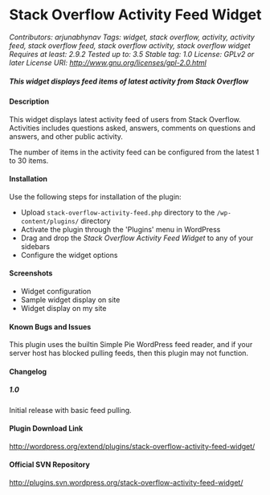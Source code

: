 Stack Overflow Activity Feed Widget
===================================

*Contributors: arjunabhynav*
*Tags: widget, stack overflow, activity, activity feed, stack overflow feed, stack overflow activity, stack overflow widget*
*Requires at least: 2.9.2*
*Tested up to: 3.5*
*Stable tag: 1.0*
*License: GPLv2 or later*
*License URI: http://www.gnu.org/licenses/gpl-2.0.html*


##### This widget displays feed items of latest activity from Stack Overflow

#### Description

This widget displays latest activity feed of users from Stack Overflow. Activities includes questions asked, answers, comments on questions and answers, and other public activity.

The number of items in the activity feed can be configured from the latest 1 to 30 items.

#### Installation
 
Use the following steps for installation of the plugin:

* Upload `stack-overflow-activity-feed.php` directory to the `/wp-content/plugins/` directory
* Activate the plugin through the 'Plugins' menu in WordPress
* Drag and drop the *Stack Overflow Activity Feed Widget* to any of your sidebars
* Configure the widget options

#### Screenshots
  
* Widget configuration
* Sample widget display on site
* Widget display on my site

#### Known Bugs and Issues

This plugin uses the builtin Simple Pie WordPress feed reader, and if your server host has blocked pulling feeds, then this plugin may not function.

#### Changelog

##### 1.0
Initial release with basic feed pulling.

#### Plugin Download Link

http://wordpress.org/extend/plugins/stack-overflow-activity-feed-widget/

#### Official SVN Repository

http://plugins.svn.wordpress.org/stack-overflow-activity-feed-widget/
